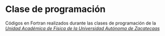 # Clase de programación
Códigos en Fortran realizados durante las clases de programación de la *[Unidad Académica de Física de la Universidad Autónoma de Zacatecaas](https://fisica.uaz.edu.mx)*
